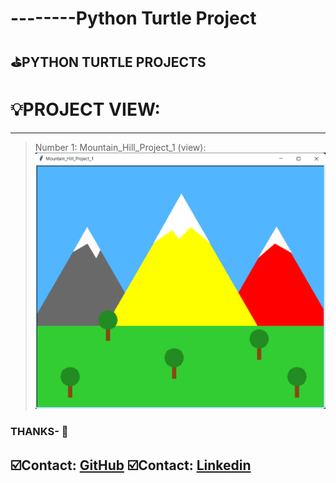 
# --------Python Turtle Project
## ⛳**PYTHON TURTLE PROJECTS**


# 💡**PROJECT VIEW**:
----
> Number 1: Mountain_Hill_Project_1 (view):
    ![Tux, the Linux mascot](pics/Mountain_Hill_Project_1.png)

> 

### THANKS- 🐧 
## ☑️Contact: [GitHub](https://github.com/Raju-Mia/python_turtle) ☑️Contact: [Linkedin](https://www.linkedin.com/in/rajumia/)